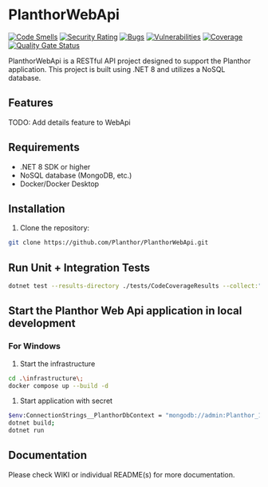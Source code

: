# PlanthorWebApi

[![Code Smells](https://sonarcloud.io/api/project_badges/measure?project=Planthor_PlanthorWebApi&metric=code_smells)](https://sonarcloud.io/summary/new_code?id=Planthor_PlanthorWebApi)
[![Security Rating](https://sonarcloud.io/api/project_badges/measure?project=Planthor_PlanthorWebApi&metric=security_rating)](https://sonarcloud.io/summary/new_code?id=Planthor_PlanthorWebApi)
[![Bugs](https://sonarcloud.io/api/project_badges/measure?project=Planthor_PlanthorWebApi&metric=bugs)](https://sonarcloud.io/summary/new_code?id=Planthor_PlanthorWebApi)
[![Vulnerabilities](https://sonarcloud.io/api/project_badges/measure?project=Planthor_PlanthorWebApi&metric=vulnerabilities)](https://sonarcloud.io/summary/new_code?id=Planthor_PlanthorWebApi)
[![Coverage](https://sonarcloud.io/api/project_badges/measure?project=Planthor_PlanthorWebApi&metric=coverage)](https://sonarcloud.io/summary/new_code?id=Planthor_PlanthorWebApi)
[![Quality Gate Status](https://sonarcloud.io/api/project_badges/measure?project=Planthor_PlanthorWebApi&metric=alert_status)](https://sonarcloud.io/summary/new_code?id=Planthor_PlanthorWebApi)

PlanthorWebApi is a RESTful API project designed to support the Planthor application. This project is built using .NET 8 and utilizes a NoSQL database.

## Features

TODO: Add details feature to WebApi

## Requirements

- .NET 8 SDK or higher
- NoSQL database (MongoDB, etc.)
- Docker/Docker Desktop

## Installation

1. Clone the repository:

```bash
git clone https://github.com/Planthor/PlanthorWebApi.git
```

## Run Unit + Integration Tests

```bash
dotnet test --results-directory ./tests/CodeCoverageResults --collect:"XPlat Code Coverage;Format=lcov,opencover"
```

## Start the Planthor Web Api application in local development

### For Windows

1. Start the infrastructure

```bash
cd .\infrastructure\;
docker compose up --build -d
```

1. Start application with secret

```bash
$env:ConnectionStrings__PlanthorDbContext = "mongodb://admin:Planthor_123@localhost:27017/";
dotnet build;
dotnet run
```

## Documentation

Please check WIKI or individual README(s) for more documentation.
